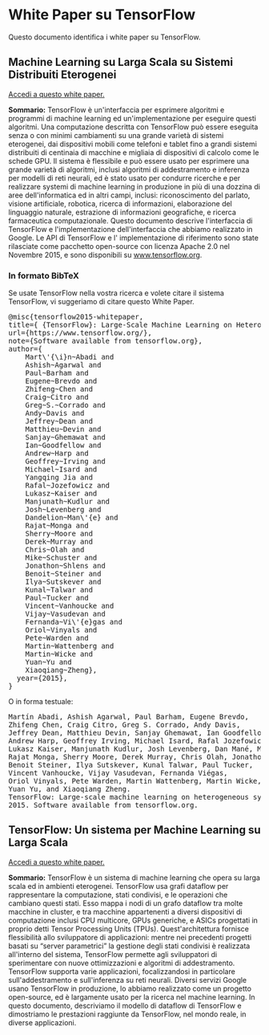# White Paper su TensorFlow

Questo documento identifica i white paper su TensorFlow.

## Machine Learning su Larga Scala su Sistemi Distribuiti Eterogenei

[Accedi a questo white paper.](https://static.googleusercontent.com/media/research.google.com/en//pubs/archive/45166.pdf)

**Sommario:** TensorFlow è un'interfaccia per esprimere algoritmi 
e programmi di machine learning ed un'implementazione per
eseguire questi algoritmi.
Una computazione descritta con TensorFlow può essere eseguita
senza o con minimi cambiamenti su una grande varietà di sistemi
eterogenei, dai dispositivi mobili come telefoni e tablet
fino a grandi sistemi distribuiti di centinaia di macchine
e migliaia di dispositivi di calcolo come le schede GPU.
Il sistema è flessibile e può essere usato per esprimere una 
grande varietà di algoritmi, inclusi algoritmi di addestramento
e inferenza per modelli di reti neurali, ed è stato usato per 
condurre ricerche e per realizzare systemi di machine learning
in produzione in più di una dozzina di aree dell'informatica
ed in altri campi, inclusi: riconoscimento del parlato,
visione artificiale, robotica, ricerca di informazioni, elaborazione
del linguaggio naturale, estrazione di informazioni geografiche, e
ricerca farmaceutica computazionale. Questo documento descrive
l'interfaccia di TensorFlow e l'implementazione dell'interfaccia
che abbiamo realizzato in Google. Le API di TensorFlow e l'
implementazione di riferimento sono state rilasciate come pacchetto 
open-source con licenza Apache 2.0 nel Novembre 2015, e sono 
disponibili su www.tensorflow.org.


### In formato BibTeX

Se usate TensorFlow nella vostra ricerca e volete citare il sistema TensorFlow, 
vi suggeriamo di citare questo White Paper.

<pre>
@misc{tensorflow2015-whitepaper,
title={ {TensorFlow}: Large-Scale Machine Learning on Heterogeneous Systems},
url={https://www.tensorflow.org/},
note={Software available from tensorflow.org},
author={
    Mart\'{\i}n~Abadi and
    Ashish~Agarwal and
    Paul~Barham and
    Eugene~Brevdo and
    Zhifeng~Chen and
    Craig~Citro and
    Greg~S.~Corrado and
    Andy~Davis and
    Jeffrey~Dean and
    Matthieu~Devin and
    Sanjay~Ghemawat and
    Ian~Goodfellow and
    Andrew~Harp and
    Geoffrey~Irving and
    Michael~Isard and
    Yangqing Jia and
    Rafal~Jozefowicz and
    Lukasz~Kaiser and
    Manjunath~Kudlur and
    Josh~Levenberg and
    Dandelion~Man\'{e} and
    Rajat~Monga and
    Sherry~Moore and
    Derek~Murray and
    Chris~Olah and
    Mike~Schuster and
    Jonathon~Shlens and
    Benoit~Steiner and
    Ilya~Sutskever and
    Kunal~Talwar and
    Paul~Tucker and
    Vincent~Vanhoucke and
    Vijay~Vasudevan and
    Fernanda~Vi\'{e}gas and
    Oriol~Vinyals and
    Pete~Warden and
    Martin~Wattenberg and
    Martin~Wicke and
    Yuan~Yu and
    Xiaoqiang~Zheng},
  year={2015},
}
</pre>

O in forma testuale:

<pre>
Martín Abadi, Ashish Agarwal, Paul Barham, Eugene Brevdo,
Zhifeng Chen, Craig Citro, Greg S. Corrado, Andy Davis,
Jeffrey Dean, Matthieu Devin, Sanjay Ghemawat, Ian Goodfellow,
Andrew Harp, Geoffrey Irving, Michael Isard, Rafal Jozefowicz, Yangqing Jia,
Lukasz Kaiser, Manjunath Kudlur, Josh Levenberg, Dan Mané, Mike Schuster,
Rajat Monga, Sherry Moore, Derek Murray, Chris Olah, Jonathon Shlens,
Benoit Steiner, Ilya Sutskever, Kunal Talwar, Paul Tucker,
Vincent Vanhoucke, Vijay Vasudevan, Fernanda Viégas,
Oriol Vinyals, Pete Warden, Martin Wattenberg, Martin Wicke,
Yuan Yu, and Xiaoqiang Zheng.
TensorFlow: Large-scale machine learning on heterogeneous systems,
2015. Software available from tensorflow.org.
</pre>



## TensorFlow: Un sistema per Machine Learning su Larga Scala

[Accedi a questo white paper.](https://www.usenix.org/system/files/conference/osdi16/osdi16-abadi.pdf)

**Sommario:** TensorFlow è un sistema di machine learning che
opera su larga scala ed in ambienti eterogenei. TensorFlow
usa grafi dataflow per rappresentare la computazione,
stati condivisi, e le operazioni che cambiano questi stati.
Esso mappa i nodi di un grafo dataflow tra molte macchine in cluster, 
e tra macchine appartenenti a diversi dispositivi di computazione
inclusi CPU multicore, GPUs generiche, e ASICs progettati in proprio
detti Tensor Processing Units (TPUs). Quest'architettura fornisce
flessibilità allo sviluppatore di applicazioni: mentre nei precedenti 
progetti basati su “server parametrici” la gestione degli stati condivisi
è realizzata all'interno del sistema, TensorFlow permette agli 
sviluppatori di sperimentare con nuove ottimizzazioni e algoritmi di addestramento.
TensorFlow supporta varie applicazioni, focalizzandosi in particolare 
sull'addestramento e sull'inferenza su reti neurali.
Diversi servizi Google usano TensorFlow in produzione,
lo abbiamo realizzato come un progetto open-source, ed è 
largamente usato per la ricerca nel machine learning.
In questo documento, descriviamo il modello di dataflow di
TensorFlow e dimostriamo le prestazioni raggiunte da TensorFlow, 
nel mondo reale, in diverse applicazioni.

